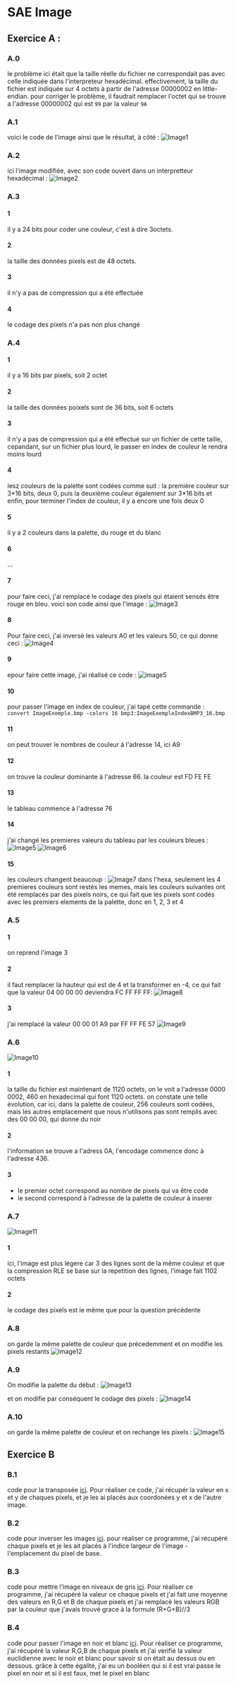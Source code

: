 # SAE Image 

## Exercice A :

### A.0
le problème ici était que la taille réelle du fichier ne correspondait pas avec celle indiquée dans l'interpreteur hexadécimal. 
effectivement, la taille du fichier est indiquée sur 4 octets à partir de l'adresse 00000002 en little-endian. pour corriger le problème, il faudrait remplacer l'octet qui se trouve a l'adresse 00000002 qui est `99` par la valeur `9A`

### A.1
voici le code de l'image ainsi que le résultat, à côté : ![Image1](Capture_damier.png) 

### A.2 
ici l'image modifiée, avec son code ouvert dans un interpretteur hexadécimal : ![Image2](Capture_image_first.png)

### A.3
#### 1
il y a 24 bits pour coder une couleur, c'est à dire 3octets.

#### 2
la taille des données pixels est de 48 octets.

#### 3

il n'y a pas de compression qui a été effectuée

#### 4

le codage des pixels n'a pas non plus changé

### A.4

#### 1

il y a 16 bits par pixels, soit 2 octet

#### 2 
la taille des données poixels sont de 36 bits, soit 6 octets

#### 3
il n'y a pas de compression qui a été effectué sur un fichier de cette taille, cepandant, sur un fichier plus lourd, le passer en index de couleur le rendra moins lourd

#### 4
lesz couleurs de la palette sont codées comme suit : la première couleur sur 3\*16 bits, deux 0, puis la deuxième couleur également sur 3\*16 bits et enfin, pour terminer l'index de couleur, il y a encore une fois deux 0

#### 5 
il y a 2 couleurs dans la palette, du rouge et du blanc

#### 6
...

#### 7
pour faire ceci, j'ai remplacé le codage des pixels qui étaient sensés être rouge en bleu. voici son code ainsi que l'image : ![Image3](image_bleue_normale.png)

#### 8
Pour faire ceci, j'ai inversé les valeurs A0 et les valeurs 50, ce qui donne ceci : ![Image4](image_bleue_inverse.png)

#### 9
epour faire cette image, j'ai réalisé ce code : ![image5](Capture_image3.png)

#### 10 
pour passer l'image en index de couleur, j'ai tapé cette commande :  
`convert ImageExemple.bmp -colors 16 bmp3:ImageExempleIndexBMP3_16.bmp`

#### 11
on peut trouver le nombres de couleur à l'adresse 14, ici A9

#### 12
on trouve la couleur dominante à l'adresse 66. la couleur est FD FE FE

#### 13
le tableau commence à l'adresse 76

#### 14
j'ai changé les premieres valeurs du tableau par les couleurs bleues :
![Image5](pixels_bleus.png)
![Image6](code_bleu.png)

#### 15
les couleurs changent beaucoup : ![Image7](ImageExempleIndexBMP3_4.bmp)
dans l'hexa, seulement les 4 premieres couleurs sont restés les memes, mais les couleurs suivantes ont été remplacés par des pixels noirs, ce qui fait que les pixels sont codés avec les premiers elements de la palette, donc en 1, 2, 3 et 4

### A.5

#### 1
on reprend l'image 3

#### 2
il faut remplacer la hauteur qui est de 4 et la transformer en -4, ce qui fait que la valeur 04 00 00 00 deviendra FC FF FF FF: ![Image8](image_retourne.png)

#### 3
j'ai remplacé la valeur 00 00 01 A9 par FF FF FE 57 ![Image9](logo_envers.png)

### A.6

![Image10](code_RLE.png)

#### 1
la taille du fichier est maintenant de 1120 octets, on le voit a l'adresse 0000 0002, 460 en hexadecimal qui font 1120 octets. on constate une telle évolution, car ici, dans la palette de couleur, 256 couleurs sont codées, mais les autres emplacement que nous n'utilisons pas sont remplis avec des 00 00 00, qui donne du noir

#### 2
l'information se trouve a l'adress 0A, l'encodage commence donc à l'adresse 436.

#### 3

- le premier octet correspond au nombre de pixels qui va être codé
- le second correspond à l'adresse de la palette de couleur à inserer 


### A.7

![Image11](2RLE.png)

#### 1
ici, l'image est plus légere car 3 des lignes sont de la même couleur et que la compression RLE se base sur la repetition des lignes, l'image fait 1102 octets

#### 2
le codage des pixels est le même que pour la question précédente


### A.8
on garde la même palette de couleur que précedemment et on modifie les pixels restants 
![Image12](Image_man.png)

### A.9
On modifie la palette du début : ![Image13](palette_couleur.png)

et on modifie par conséquent le codage des pixels : ![Image14](Image_man_couleur.png)

### A.10
on garde la même palette de couleur et on rechange les pixels :
![Image15](palette_longue.png)


## Exercice B

### B.1

code pour la transposée [ici](rotation.py). Pour réaliser ce code, j'ai récupér la valeur en x et y de chaques pixels, et je les ai placés aux coordonées y et x de l'autre image. 

### B.2

code pour inverser les images [ici](image_mirroir.py). pour réaliser ce programme, j'ai récupéré chaque pixels et je les ait placés à l'indice largeur de l'image - l'emplacement du pixel de base.

### B.3

code pour mettre l'image en niveaux de gris [ici](niveaux_gris.py). Pour réaliser ce programme, j'ai récupéré la valeur ce chaque pixels et j'ai fait une moyenne des valeurs en R,G et B de chaque pixels et j'ai remplacé les valeurs RGB par la couleur que j'avais trouvé grace à la formule (R+G+B)//3

### B.4

code pour passer l'image en noir et blanc [ici](noir_blanc.py). Pour réaliser ce programme, j'ai récupéré la valeur R,G,B de chaque pixels et j'ai verifié la valeur euclidienne avec le noir et blanc pour savoir si on était au dessus ou en dessous. grâce à cette égalité, j'ai eu un booléen qui si il est vrai passe le pixel en noir et si il est faux, met le pixel en blanc

